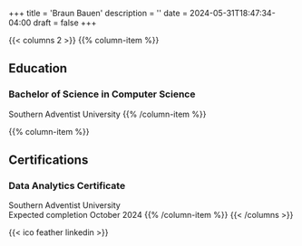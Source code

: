 +++
title = 'Braun Bauen'
description = ''
date = 2024-05-31T18:47:34-04:00
draft = false
+++

{{< columns 2 >}}
{{% column-item %}}
## Education
### Bachelor of Science in Computer Science
Southern Adventist University
{{% /column-item %}}

{{% column-item %}}
## Certifications
### Data Analytics Certificate
Southern Adventist University\
Expected completion October 2024
{{% /column-item %}}
{{< /columns >}}

{{< ico feather linkedin >}}
